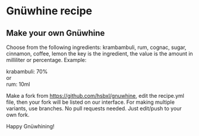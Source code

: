 # Gnüwhine recipe

## Make your own Gnüwhine
Choose from the following ingredients: krambambuli, rum, cognac, sugar, cinnamon, coffee, lemon
the key is the ingredient, the value is the amount in milliliter or percentage. Example:

krabambuli: 70%  
or  
rum: 10ml

Make a fork from https://github.com/hsbxl/gnuwhine, edit the recipe.yml file,
then your fork will be listed on our interface.
For making multiple variants, use branches.
No pull requests needed. Just edit/push to your own fork.

Happy Gnüwhining!
